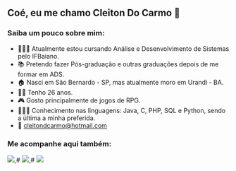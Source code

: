 ## Coé, eu me chamo Cleiton Do Carmo 👋

### Saiba um pouco sobre mim:

- 👨🏻‍🎓 Atualmente estou cursando Análise e Desenvolvimento de Sistemas pelo IFBaiano.
- 📚 Pretendo fazer Pós-graduação e outras graduações depois de me formar em ADS.
- 🏠 Nasci em São Bernardo - SP, mas atualmente moro em Urandi - BA.
- 👦🏻 Tenho 26 anos.
- 🎮 Gosto principalmente de jogos de RPG.
- 👨🏻‍💻 Conhecimento nas linguagens: Java, C, PHP, SQL e Python, sendo a última a minha preferida.
- 📧 cleitondcarmo@hotmail.com

### Me acompanhe aqui também:
<div>
    <a href="https://www.instagram.com/cleitondcarmo/" target="_blank" rel="nofollow">
    <img src="https://user-images.githubusercontent.com/81137205/130878355-7fc5bc13-f911-4fe7-8f3d-b909442e8716.png"  style="max-width:100%;">
    </a>
#
    <a href="https://www.linkedin.com/in/cleiton-do-carmo-344954209/" target="_blank" rel="nofollow">
    <img src="(https://user-images.githubusercontent.com/81137205/130878693-3ab62b1f-bee6-458d-bea5-5e1e8f7dad78.png"  style="max-width:100%;">
    </a>
#
    <a href="https://www.facebook.com/kleiton.aparecido.9/" target="_blank" rel="nofollow">
    <img src="(https://user-images.githubusercontent.com/81137205/130878874-63a93733-6b62-4a51-baaf-9b52c6eb3a1e.png"  style="max-width:100%;">
    </a>
</div>